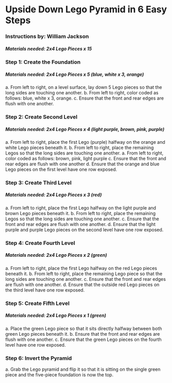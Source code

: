 # Upside Down Lego Pyramid in 6 Easy Steps
### Instructions by: William Jackson
##### Materials needed: 2x4 Lego Pieces x 15

### Step 1: Create the Foundation
##### Materials needed: 2x4 Lego Pieces x 5 (blue, white x 3, orange)
a.	From left to right, on a level surface, lay down 5 Lego pieces so that the long sides are touching one another.
b.	From left to right, color coded as follows: blue, white x 3, orange.
c.	Ensure that the front and rear edges are flush with one another. 




### Step 2: Create Second Level
##### Materials needed: 2x4 Lego Pieces x 4 (light purple, brown, pink, purple)
a.	From left to right, place the first Lego (purple) halfway on the orange and white Lego pieces beneath it.
b.	From left to right, place the remaining Legos so that the long sides are touching one another.
a.	From left to right, color coded as follows: brown, pink, light purple
c.	Ensure that the front and rear edges are flush with one another
d.	Ensure that the orange and blue Lego pieces on the first level have one row exposed.



### Step 3: Create Third Level
##### Materials needed: 2x4 Lego Pieces x 3 (red)
a.	From left to right, place the first Lego halfway on the light purple and brown Lego pieces beneath it.
b.	From left to right, place the remaining Legos so that the long sides are touching one another.
c.	Ensure that the front and rear edges are flush with one another.
d.	Ensure that the light purple and purple Lego pieces on the second level have one row exposed.




### Step 4: Create Fourth Level
##### Materials needed: 2x4 Lego Pieces x 2 (green)
a.	From left to right, place the first Lego halfway on the red Lego pieces beneath it.
b.	From left to right, place the remaining Lego piece so that the long sides are touching one another.
c.	Ensure that the front and rear edges are flush with one another.
d.	Ensure that the outside red Lego pieces on the third level have one row exposed.





### Step 5: Create Fifth Level
##### Materials needed: 2x4 Lego Pieces x 1 (green)
a.	Place the green Lego piece so that it sits directly halfway between both green Lego pieces beneath it.
b.	Ensure that the front and rear edges are flush with one another.
c.	Ensure that the green Lego pieces on the fourth level have one row exposed.




### Step 6: Invert the Pyramid
a.	Grab the Lego pyramid and flip it so that it is sitting on the single green piece and the five-piece foundation is now the top.

